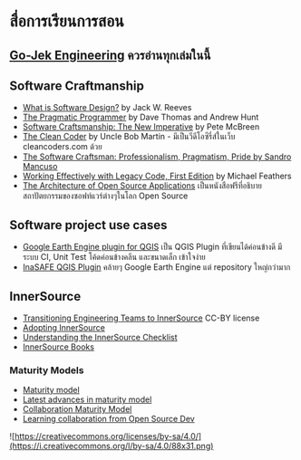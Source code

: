 # สื่อการเรียนการสอน

## [Go-Jek Engineering](https://blog.gojekengineering.com/the-go-jek-reading-list-1088712ccc14) ควรอ่านทุกเล่มในนี้
## Software Craftmanship

* [What is Software Design?](http://user.it.uu.se/~carle/softcraft/notes/Reeve_SourceCodeIsTheDesign.pdf) by Jack W. Reeves
* [The Pragmatic Programmer](https://my.safaribooksonline.com/book/programming/9780135956977) by Dave Thomas and Andrew Hunt
* [Software Craftsmanship: The New Imperative](https://my.safaribooksonline.com/book/software-engineering-and-development/0201733862
) by Pete McBreen
* [The Clean Coder](https://my.safaribooksonline.com/book/programming/9780132542913
) by Uncle Bob Martin - มีเป็นวีดีโอซีรี่ส์ในเว็บ cleancoders.com ด้วย
* [The Software Craftsman: Professionalism, Pragmatism, Pride by Sandro Mancuso](https://my.safaribooksonline.com/book/software-engineering-and-development/9780134052625)
* [Working Effectively with Legacy Code, First Edition](https://learning.oreilly.com/library/view/working-effectively-with/0131177052/) by Michael Feathers
* [The Architecture of Open Source Applications](https://www.aosabook.org/en/index.html) เป็นหนังสือฟรีที่อธิบายสถาปัตยกรรมของซอฟท์แวร์ต่างๆในโลก Open Source

## Software project use cases
* [Google Earth Engine plugin for QGIS](https://github.com/gee-community/qgis-earthengine-plugin/) เป็น QGIS Plugin ที่เขียนได้ค่อนข้างดี มีระบบ CI, Unit Test โค้ดค่อนข้างคลีน และขนาดเล็ก เข้าใจง่าย
* [InaSAFE QGIS Plugin](https://github.com/inasafe/inasafe) คล้ายๆ Google Earth Engine แต่ repository ใหญ่กว่ามาก

## InnerSource
* [Transitioning Engineering Teams to InnerSource](https://docs.google.com/presentation/d/1p3e2JLPYKb4Vph09qhCWnqQp5tT3SUVmK6nRcb7HaQs/edit#slide=id.p) CC-BY license
* [Adopting InnerSource](https://paypal.github.io/InnerSourceCommons/assets/files/AdoptingInnerSource.pdf)
* [Understanding the InnerSource Checklist](https://innersourcecommons.org/assets/files/InnerSourceChecklist.pdf)
* [InnerSource Books](https://innersourcecommons.org/resources/books/)

### Maturity Models
* [Maturity model](https://github.com/InnerSourceCommons/InnerSourcePatterns/pull/121)
* [Latest advances in maturity model](https://www.youtube.com/watch?v=U0Sdkr85IxU&list=PLPWC-trit3B8V2qtoWjUP3U2RTruoH_zT&index=15)
* [Collaboration Maturity Model](https://www.youtube.com/watch?v=l_wvFkUUGDM&list=PLPWC-trit3B8V2qtoWjUP3U2RTruoH_zT&index=18)
* [Learning collaboration from Open Source Dev](https://www.youtube.com/watch?v=nPTHCwk4t50&list=PLPWC-trit3B8V2qtoWjUP3U2RTruoH_zT&t=323)

![https://creativecommons.org/licenses/by-sa/4.0/](https://i.creativecommons.org/l/by-sa/4.0/88x31.png)
